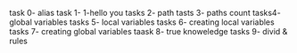 task 0- alias
task 1- 1-hello you
tasks 2- path
tasts 3- paths count
tasks4- global variables
tasks 5- local variables
tasks 6- creating local variables
tasks 7- creating global variables
taask 8- true knoweledge
tasks 9- divid & rules
